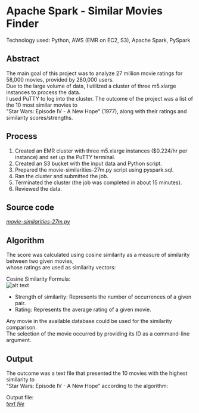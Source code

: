 # Apache Spark - Similar Movies Finder

Technology used: Python, AWS (EMR on EC2, S3), Apache Spark, PySpark

## Abstract

The main goal of this project was to analyze 27 million movie ratings for 58,000 movies, provided by 280,000 users.  
Due to the large volume of data, I utilized a cluster of three m5.xlarge instances to process the data.  
I used PuTTY to log into the cluster. The outcome of the project was a list of the 10 most similar movies to  
"Star Wars: Episode IV - A New Hope" (1977), along with their ratings and similarity scores/strengths.  

## Process

1. Created an EMR cluster with three m5.xlarge instances ($0.224/hr per instance) and set up the PuTTY terminal.  
2. Created an S3 bucket with the input data and Python script.  
3. Prepared the movie-similarities-27m.py script using pyspark.sql.  
4. Ran the cluster and submitted the job.  
5. Terminated the cluster (the job was completed in about 15 minutes).  
6. Reviewed the data.  

## Source code

[*movie-similarities-27m.py*](https://github.com/Zandersan/Apache-Spark/blob/main/movie-similarities-27m.py)

## Algorithm

The score was calculated using cosine similarity as a measure of similarity between two given movies,  
whose ratings are used as similarity vectors:  

Cosine Similarity Formula:  
![alt text](https://www.machinelearningplus.com/wp-content/uploads/2018/10/Cosine-Similarity-Formula-1.png)

- Strength of similarity: Represents the number of occurrences of a given pair.  
- Rating: Represents the average rating of a given movie.  

Any movie in the available database could be used for the similarity comparison.  
The selection of the movie occurred by providing its ID as a command-line argument.  

## Output

The outcome was a text file that presented the 10 movies with the highest similarity to  
"Star Wars: Episode IV - A New Hope" according to the algorithm:  

Output file:  
[*text file*](https://github.com/Zandersan/Apache-Spark/blob/main/similar_movies.txt)
